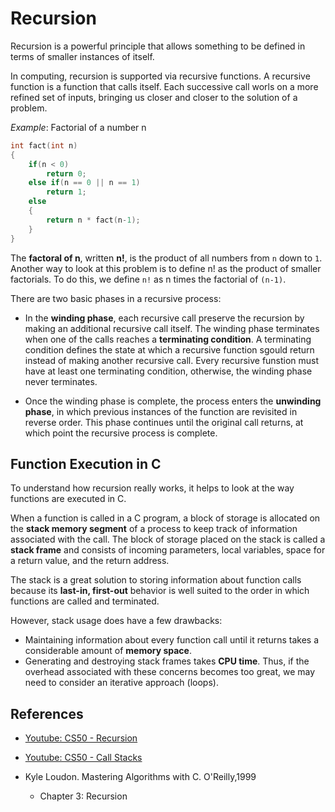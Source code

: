 # Recursion

Recursion is a powerful principle that allows something to be defined in terms of smaller instances of itself.

In computing, recursion is supported via recursive functions.
A recursive function is a function that calls itself. 
Each successive call worls on a more refined set of inputs, bringing us closer and closer to the solution of a problem.

_Example_: Factorial of a number n
```C
int fact(int n)
{
    if(n < 0)
        return 0;
    else if(n == 0 || n == 1)
        return 1;
    else
    {
        return n * fact(n-1);
    }
}
```
The **factoral of n**, written **n!**, is the product of all numbers from `n` down to `1`.
Another way to look at this problem is to define n! as the product of smaller factorials. 
To do this, we define `n!` as n times the factorial of `(n-1)`.

There are two basic phases in a recursive process:
* In the **winding phase**, each recursive call preserve the recursion by making an additional recursive call itself.
    The winding phase terminates when one of the calls reaches a **terminating condition**.
    A terminating condition defines the state at which a recursive function sgould return instead of making another 
    recursive call.
    Every recursive funstion must have at least one terminating condition, otherwise, the winding phase never terminates.

* Once the winding phase is complete, the process enters the **unwinding phase**, in which previous instances of the 
    function are revisited in reverse order.
    This phase continues until the original call returns, at which point the recursive process is complete.

## Function Execution in C 
To understand how recursion really works, it helps to look at the way functions are executed in C.

When a function is called in a C program, a block of storage is allocated on the **stack memory segment** of a process
to keep track of information associated with the call. 
The block of storage placed on the stack is called a **stack frame** and consists of incoming parameters, local variables, 
space for a return value, and the return address.

The stack is a great solution to storing information about function calls because its **last-in, first-out** behavior is 
well suited to the order in which functions are called and terminated. 

However, stack usage does have a few drawbacks:
* Maintaining information about every function call until it returns takes a considerable amount of **memory space**.
* Generating and destroying stack frames takes **CPU time**. Thus, if the overhead associated with these concerns becomes 
too great, we may need to consider an iterative approach (loops).



## References
* [Youtube: CS50 - Recursion](https://youtu.be/mz6tAJMVmfM)

* [Youtube: CS50 - Call Stacks](https://youtu.be/aCPkszeKRa4)

* Kyle Loudon. Mastering Algorithms with C. O'Reilly,1999
    * Chapter 3: Recursion
